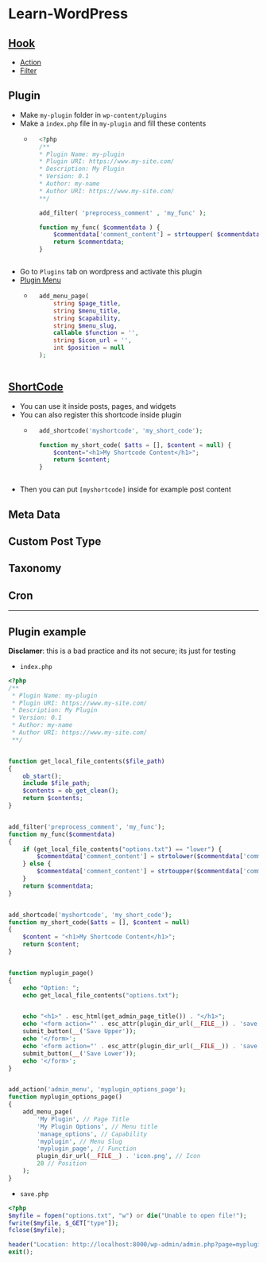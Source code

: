 # Learn-WordPress
## [Hook](https://developer.wordpress.org/reference/hooks/)
- [Action](https://developer.wordpress.org/plugins/hooks/)
- [Filter](https://developer.wordpress.org/plugins/hooks/)
## Plugin
- Make `my-plugin` folder in `wp-content/plugins`
- Make a `index.php` file in `my-plugin` and fill these contents
    - ~~~ php
        <?php
        /**
        * Plugin Name: my-plugin
        * Plugin URI: https://www.my-site.com/
        * Description: My Plugin
        * Version: 0.1
        * Author: my-name
        * Author URI: https://www.my-site.com/
        **/

        add_filter( 'preprocess_comment' , 'my_func' );

        function my_func( $commentdata ) {
            $commentdata['comment_content'] = strtoupper( $commentdata['comment_content'] );
            return $commentdata;
        }
     ~~~
- Go to `Plugins` tab on wordpress and activate this plugin
- [Plugin Menu](https://developer.wordpress.org/plugins/administration-menus/top-level-menus/)
    - ~~~php
        add_menu_page(
            string $page_title,
            string $menu_title,
            string $capability,
            string $menu_slug,
            callable $function = '',
            string $icon_url = '',
            int $position = null
        );
    ~~~
## [ShortCode](https://developer.wordpress.org/plugins/shortcodes/)
- You can use it inside posts, pages, and widgets
- You can also register this shortcode inside plugin
    - ~~~ php
        add_shortcode('myshortcode', 'my_short_code');

        function my_short_code( $atts = [], $content = null) {
            $content="<h1>My Shortcode Content</h1>";
            return $content;
        }
    ~~~
- Then you can put `[myshortcode]` inside for example post content
## Meta Data
## Custom Post Type
## Taxonomy
## Cron

____
## Plugin example
**Disclamer**: this is a bad practice and its not secure; its just for testing
- `index.php`
~~~ php
<?php
/**
 * Plugin Name: my-plugin
 * Plugin URI: https://www.my-site.com/
 * Description: My Plugin
 * Version: 0.1
 * Author: my-name
 * Author URI: https://www.my-site.com/
 **/


function get_local_file_contents($file_path)
{
    ob_start();
    include $file_path;
    $contents = ob_get_clean();
    return $contents;
}


add_filter('preprocess_comment', 'my_func');
function my_func($commentdata)
{
    if (get_local_file_contents("options.txt") == "lower") {
        $commentdata['comment_content'] = strtolower($commentdata['comment_content']);
    } else {
        $commentdata['comment_content'] = strtoupper($commentdata['comment_content']);
    }
    return $commentdata;
}


add_shortcode('myshortcode', 'my_short_code');
function my_short_code($atts = [], $content = null)
{
    $content = "<h1>My Shortcode Content</h1>";
    return $content;
}


function myplugin_page()
{
    echo "Option: ";
    echo get_local_file_contents("options.txt");


    echo "<h1>" . esc_html(get_admin_page_title()) . "</h1>";
    echo '<form action="' . esc_attr(plugin_dir_url(__FILE__)) . 'save.php?type=upper" method="post">';
    submit_button(__('Save Upper'));
    echo '</form>';
    echo '<form action="' . esc_attr(plugin_dir_url(__FILE__)) . 'save.php?type=lower" method="post">';
    submit_button(__('Save Lower'));
    echo '</form>';
}


add_action('admin_menu', 'myplugin_options_page');
function myplugin_options_page()
{
    add_menu_page(
        'My Plugin', // Page Title
        'My Plugin Options', // Menu title
        'manage_options', // Capability
        'myplugin', // Menu Slug
        'myplugin_page', // Function
        plugin_dir_url(__FILE__) . 'icon.png', // Icon
        20 // Position
    );
}
~~~
- `save.php`
~~~php
<?php
$myfile = fopen("options.txt", "w") or die("Unable to open file!");
fwrite($myfile, $_GET["type"]);
fclose($myfile);

header("Location: http://localhost:8000/wp-admin/admin.php?page=myplugin");
exit();
~~~